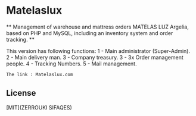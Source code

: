 # Matelaslux
** Management of warehouse and mattress orders MATELAS LUZ Argelia, based on PHP and MySQL, including an inventory system and order tracking. **

This version has following functions:
1 - Main administrator (Super-Admin).
2 - Main delivery man.
3 - Company treasury.
3 - 3x Order management people.
4 - Tracking Numbers.
5 - Mail management.

```bash
The link : Matelaslux.com
```

## License
[MIT](ZERROUKI SIFAQES)